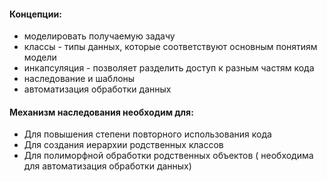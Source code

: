#### Концепции:
- моделировать получаемую задачу
- классы - типы данных, которые соответствуют основным понятиям модели
- инкапсуляция - позволяет разделить доступ к разным частям кода
- наследование и шаблоны
- автоматизация обработки данных 

#### Механизм наследования необходим для:
- Для повышения степени повторного использования кода 
- Для создания иерархии родственных классов 
- Для полиморфной обработки родственных объектов ( необходима для автоматизация обработки данных)

